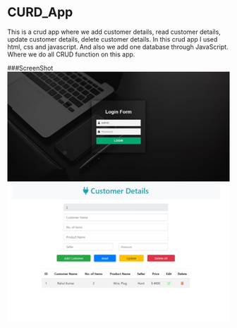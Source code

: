 # CURD_App

This is a crud app where we add customer details, read customer details, update customer details, delete customer details. In this crud app I used html, css and javascript.
And also we add one database through JavaScript. Where we do all CRUD function on this app.

###ScreenShot
![LoginPage](https://github.com/kushmahi21/CURD_App/blob/main/customerapps1/scrrenshot/login.JPG)
![CustomerDetails](https://github.com/kushmahi21/CURD_App/blob/main/customerapps1/scrrenshot/main.JPG)
